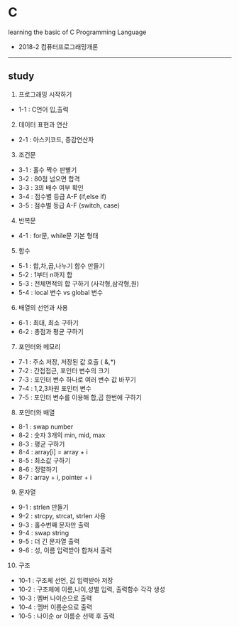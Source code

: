 # C
learning the basic of C Programming Language
- 2018-2 컴퓨터프로그래밍개론

--------------
## study

1. 프로그래밍 시작하기
- 1-1 : C언어 입,출력

2. 데이터 표현과 연산
- 2-1 : 아스키코드, 증감연산자

3. 조건문
- 3-1 : 홀수 짝수 판별기
- 3-2 : 80점 넘으면 합격
- 3-3 : 3의 배수 여부 확인
- 3-4 : 점수별 등급 A-F (if,else if)
- 3-5 : 점수별 등급 A-F (switch, case)

4. 반복문
- 4-1 : for문, while문 기본 형태

5. 함수
- 5-1 : 합,차,곱,나누기 함수 만들기
- 5-2 : 1부터 n까지 합
- 5-3 : 전체면적의 합 구하기 (사각형,삼각형,원)
- 5-4 : local 변수 vs global 변수

6. 배열의 선언과 사용
- 6-1 : 최대, 최소 구하기
- 6-2 : 총점과 평균 구하기

7. 포인터와 메모리
- 7-1 : 주소 저장, 저장된 값 호출 ( &,\*)
- 7-2 : 간접접근, 포인터 변수의 크기
- 7-3 : 포인터 변수 하나로 여러 변수 값 바꾸기
- 7-4 : 1,2,3차원 포인터 변수
- 7-5 : 포인터 변수를 이용해 합,곱 한번에 구하기

8. 포인터와 배열
- 8-1 : swap number
- 8-2 : 숫자 3개의 min, mid, max
- 8-3 : 평균 구하기
- 8-4 : array[i] = array + i
- 8-5 : 최소값 구하기
- 8-6 : 정렬하기
- 8-7 : array + i, pointer + i

9. 문자열
- 9-1 : strlen 만들기
- 9-2 : strcpy, strcat, strlen 사용
- 9-3 : 홀수번째 문자만 출력
- 9-4 : swap string
- 9-5 : 더 긴 문자열 출력
- 9-6 : 성, 이름 입력받아 합쳐서 출력

10. 구조
- 10-1 : 구조체 선언, 값 입력받아 저장
- 10-2 : 구조체에 이름,나이,성별 입력, 출력함수 각각 생성
- 10-3 : 멤버 나이순으로 출력
- 10-4 : 멤버 이름순으로 출력
- 10-5 : 나이순 or 이름순 선택 후 출력
